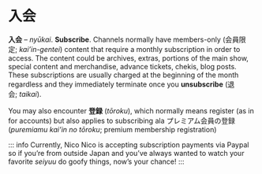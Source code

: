 # 入会

**入会** – *nyūkai*. **Subscribe**. Channels normally have members-only (会員限定; *kai’in-gentei*) content that require a monthly subscription in order to access. The content could be archives, extras, portions of the main show, special content and merchandise, advance tickets, chekis, blog posts. These subscriptions are usually charged at the beginning of the month regardless and they immediately terminate once you **unsubscribe** (退会; *taikai*).  
  
You may also encounter **登録** (*tōroku*), which normally means register (as in for accounts) but also applies to subscribing ala プレミアム会員の登録 (*puremiamu kai’in no tōroku*; premium membership registration)

::: info
Currently, Nico Nico is accepting subscription payments via Paypal so if you’re from outside Japan and you’ve always wanted to watch your favorite *seiyuu* do goofy things, now’s your chance!
:::
